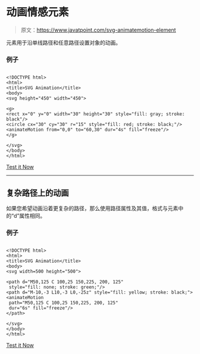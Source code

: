 # 动画情感元素

> 原文：<https://www.javatpoint.com/svg-animatemotion-element>

<animatemotion>元素用于沿单线路径和任意路径设置对象的动画。</animatemotion>

### 例子

```

<!DOCTYPE html>
<html>
<title>SVG Animation</title>
<body>
<svg height="450" width="450">

<g>
<rect x="0" y="0" width="30" height="30" style="fill: gray; stroke: black"/>
<circle cx="30" cy="30" r="15" style="fill: red; stroke: black;"/>
<animateMotion from="0,0" to="60,30" dur="4s" fill="freeze"/>
</g>

</svg>
</body>
</html>

```

[Test it Now](https://www.javatpoint.com/oprweb/test.jsp?filename=animateMotion)

* * *

## 复杂路径上的动画

如果您希望动画沿着更复杂的路径，那么使用路径属性及其值，格式与<path>元素中的“d”属性相同。</path>

### 例子

```

<!DOCTYPE html>
<html>
<title>SVG Animation</title>
<body>
<svg width=500 height="500">

<path d="M50,125 C 100,25 150,225, 200, 125"
 style="fill: none; stroke: green;"/>
<path d="M-10,-3 L10,-3 L0,-25z" style="fill: yellow; stroke: black;">
<animateMotion
 path="M50,125 C 100,25 150,225, 200, 125"
 dur="6s" fill="freeze"/>
</path>

</svg>
</body>
</html>

```

[Test it Now](https://www.javatpoint.com/oprweb/test.jsp?filename=animatemotion1)
